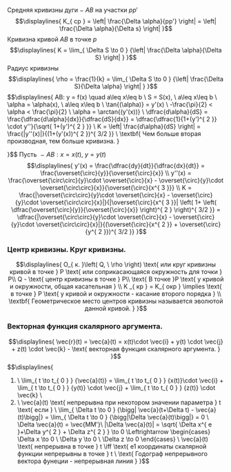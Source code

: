 Средняя кривизны дуги $\smile$ $AB$ на участки $pp'$ 
$$\displaylines{
K_{ ср } = \left| \frac{\Delta \alpha}{pp'} \right| = \left| \frac{\Delta \alpha}{\Delta s} \right|
}$$
Кривизна кривой $AB$ в точке $p$
$$\displaylines{
K = \lim_{ \Delta S \to 0 } {\left| \frac{\Delta \alpha}{\Delta S} \right| }
}$$
Радиус кривизны 
$$\displaylines{
\rho = \frac{1}{k} = \lim_{ \Delta S \to 0 } {\left| \frac{\Delta S}{\Delta \alpha}  \right| }
}$$
$$\displaylines{
AB: y = f(x) \quad a\leq x\leq b \\
S = S(x), \ a\leq x\leq b \\
\alpha = \alpha(x), \ a\leq x\leq b \\
\tan{(\alpha)} = y'(x) \\
-\frac{\pi}{2} < \alpha < \frac{\pi}{2} \\
\alpha = \arctan{(y'(x))} \\
\dfrac{d\alpha}{dS} = \frac{\dfrac{d\alpha}{dx}}{\dfrac{dS}{dx}} = \dfrac{\dfrac{1}{1+(y')^{ 2 }} \cdot  y''}{\sqrt{ 1+(y')^{ 2 } }} \\
K = \left| \frac{d\alpha}{dS}  \right| = \frac{|y''(x)|}{(1+(y'(x))^{ 2 })^{ 3/2 }} \\
\textbf{ Чем больше вторая производная, тем больше кривизна. }

}$$
Пусть ${\smile AB: x =x(t), \ y = y(t)}$
$$\displaylines{
y'(x) = \frac{\dfrac{dy}{dt}}{\dfrac{dx}{dt}} = \frac{\overset{\circ}{y}}{\overset{\circ}{x}} \\
y''(x) = \frac{\overset{\circ\circ}{y}\cdot \overset{\circ}{x} - \overset{\circ}{y}\cdot \overset{\circ\circ}{x}}{\overset{\circ}{x^{ 3 }}} \\
K = \frac{|\overset{\circ\circ}{y}\cdot \overset{\circ}{x} - \overset{\circ}{y}\cdot \overset{\circ\circ}{x}|}{|\overset{\circ}{x^{ 3 }}| \left(  1+ \left( \dfrac{\overset{\circ}{y}}{\overset{\circ}{x}}  \right)^{ 2 } \right)^{ 3/2 }} = \dfrac{|\overset{\circ\circ}{y}\cdot \overset{\circ}{x} - \overset{\circ}{y}\cdot \overset{\circ\circ}{x}|}{(\overset{\circ}{x^{ 2 }} + \overset{\circ}{y^{ 2 }})^{ 3/2 }}  
}$$
### Центр кривизны. Круг кривизны.
$$\displaylines{
O_{ к. }\left( Q, \ \rho \right) \text{ или круг кривизны кривой в точке } P \text{ или соприкасающаяся окружность для точки } P\\
Q - \text{ центр кривизны в точке } P\\
\text{ В точке  }P \text{ у кривой и окружности, общая касательная } \\
K _{ кр } = K_{ окр } \implies  \text{ в точке } P \text{ у кривой и окружности - касание второго порядка } \\
\textbf{ Геометрическое место центров кривизны называется эволютой данной кривой. }
}$$
### Векторная функция скалярного аргумента.
$$\displaylines{
\vec{r}(t) = \vec{a}(t) = x(t)\cdot \vec{i} + y(t) \cdot \vec{j} + z(t) \cdot  \vec{k} - \text{ векторная функция скалярного аргумента. }
}$$
$$\displaylines{
1) \ \lim_{ t \to t_{ 0 } } {\vec{a}(t)} = \lim_{ t \to t_{ 0 } } {x(t)}\cdot \vec{i} + \lim_{ t \to t_{ 0 } } {y(t)} \cdot  \vec{j} + \lim_{ t \to t_{ 0 } } {z(t)} \cdot  \vec{k} \\
2) \ \vec{a}(t) \text{ непрерывна при некотором значении параметра  } t \text{ если } \\
\lim_{ \Delta t \to 0 } {\bigg| \vec{a}(t+\Delta t) - \vec{a}(t)\bigg|} = \lim_{ \Delta t \to 0 } {\bigg|\Delta \vec{a}(t)\bigg|} = 0 \\
\Delta \vec{a}(t) = \vec{MM'}\\
|\Delta \vec{a}(t)| = \sqrt{ \Delta x^{ e }+\Delta y^{ 2 } + \Delta z^{ 2 } } \to  0 \Leftrightarrow \begin{cases}
\Delta x \to 0 \\
\Delta y \to  0 \\
\Delta z \to  0 
\end{cases} \\
\vec{a}(t) \text{ непрерывна в точке } t \iff  \text{ е1 координаты скалярной функции непрерывны в точке } t \\
\text{ Годограф непрерывного вектора фунеции - непрерывная линия }
}$$

